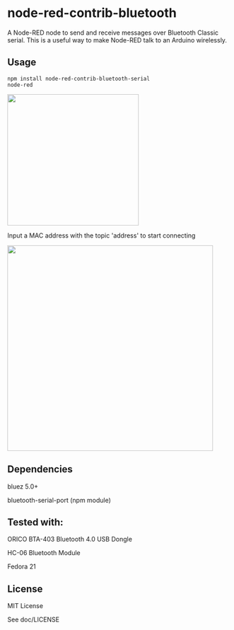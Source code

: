 # node-red-contrib-bluetooth
A Node-RED node to send and receive messages over Bluetooth Classic serial. This is a useful way to make Node-RED talk to an Arduino wirelessly.

## Usage

```
npm install node-red-contrib-bluetooth-serial
node-red
```

<img align="center" height="297" src="https://github.com/banada/node-red-contrib-bluetooth/blob/master/doc/screenshot1.png">

Input a MAC address with the topic 'address' to start connecting

<img align="center" height="465" src="https://github.com/banada/node-red-contrib-bluetooth/blob/master/doc/screenshot2.png">

## Dependencies

bluez 5.0+

bluetooth-serial-port (npm module)

## Tested with:

ORICO BTA-403 Bluetooth 4.0 USB Dongle

HC-06 Bluetooth Module

Fedora 21

## License

MIT License

See doc/LICENSE
